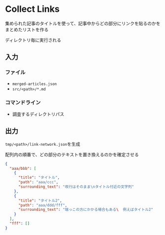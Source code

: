 # Collect Links

集められた記事のタイトルを使って、記事中からどの部分にリンクを貼るのかをまとめたリストを作る

ディレクトリ毎に実行される

## 入力

### ファイル

- `merged-articles.json`
- `src/<path>/*.md`

### コマンドライン

- 調査するディレクトリパス

## 出力

`tmp/<path>/link-network.json`を生成

配列内の順番で、どの部分のテキストを置き換えるのかを確定させる
```json
{
  "aaa/bbb": [
    {
      "title": "タイトル",
      "path": "aaa/ccc",
      "surrounding_text": "改行はそのまま\nタイトル付近の文字列"
    },
    {
      "title": "タイトル2",
      "path": "aaa/ddd/fff",
      "surrounding_text": "端っこの方にかかる場合もある\  例えばタイトル2"
    }
  ],
  "fff": []
}
```
